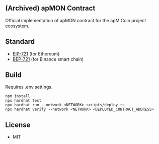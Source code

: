 ## (Archived) apMON Contract
Official implementation of apMON contract for the apM Coin project ecosystem.

## Standard
* [EIP-721](https://eips.ethereum.org/EIPS/eip-721) (for Ethereum)
* [BEP-721](https://academy.binance.com/en/glossary/bep-721) (for Binance smart chain)

## Build
Requires .env settings.
```
npm install
npx hardhat test
npx hardhat run --network <NETWORK> scripts/deploy.ts
npx hardhat verify --network <NETWORK> <DEPLOYED_CONTRACT_ADDRESS>
```

## License
* MIT

